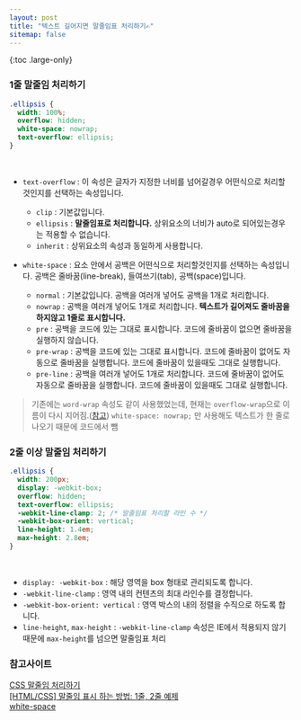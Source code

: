 ```yaml
---
layout: post
title: "텍스트 길어지면 말줄임표 처리하기✍️"
sitemap: false
---
```


{:toc .large-only}

### 1줄 말줄임 처리하기

```css
.ellipsis {
  width: 100%;
  overflow: hidden;
  white-space: nowrap;
  text-overflow: ellipsis;
}
```

<br/>

- `text-overflow` : 이 속성은 글자가 지정한 너비를 넘어갈경우 어떤식으로 처리할 것인지를 선택하는 속성입니다.

  - `clip` : 기본값입니다.
  - `ellipsis` : **말줄임표로 처리합니다.** 상위요소의 너비가 auto로 되어있는경우는 적용할 수 없습니다.
  - `inherit` : 상위요소의 속성과 동일하게 사용합니다.

- `white-space` : 요소 안에서 공백은 어떤식으로 처리할것인지를 선택하는 속성입니다. 공백은 줄바꿈(line-break), 들여쓰기(tab), 공백(space)입니다.

  - `normal` : 기본값입니다. 공백을 여러개 넣어도 공백을 1개로 처리합니다.
  - `nowrap` : 공백을 여러개 넣어도 1개로 처리합니다. **텍스트가 길어져도 줄바꿈을 하지않고 1줄로 표시합니다.**
  - `pre` : 공백을 코드에 있는 그대로 표시합니다. 코드에 줄바꿈이 없으면 줄바꿈을 실행하지 않습니다.
  - `pre-wrap` : 공백을 코드에 있는 그대로 표시합니다. 코드에 줄바꿈이 없어도 자동으로 줄바꿈을 실행합니다. 코드에 줄바꿈이 있을때도 그대로 실행합니다.
  - `pre-line` : 공백을 여러개 넣어도 1개로 처리합니다. 코드에 줄바꿈이 없어도 자동으로 줄바꿈을 실행합니다. 코드에 줄바꿈이 있을때도 그대로 실행합니다.

> 기존에는 `word-wrap` 속성도 같이 사용했었는데, 현재는 `overflow-wrap`으로 이름이 다시 지어짐.([참고](https://developer.mozilla.org/ko/docs/Web/CSS/overflow-wrap)) `white-space: nowrap;` 만 사용해도 텍스트가 한 줄로 나오기 때문에 코드에서 뺌

### 2줄 이상 말줄임 처리하기

```css
.ellipsis {
  width: 200px;
  display: -webkit-box;
  overflow: hidden;
  text-overflow: ellipsis;
  -webkit-line-clamp: 2; /* 말줄임표 처리할 라인 수 */
  -webkit-box-orient: vertical;
  line-height: 1.4em;
  max-height: 2.8em;
}
```

<br/>

- `display: -webkit-box` : 해당 영역을 box 형태로 관리되도록 합니다.
- `-webkit-line-clamp` : 영역 내의 컨텐츠의 최대 라인수를 결정합니다.
- `-webkit-box-orient: vertical` : 영역 박스의 내의 정렬을 수직으로 하도록 합니다.
- `line-height`, `max-height` : `-webkit-line-clamp` 속성은 IE에서 적용되지 않기 때문에 `max-height`를 넘으면 말줄임표 처리

### 참고사이트

[CSS 말줄임 처리하기](https://blog.tjsrms.me/css-%EB%A7%90%EC%A4%84%EC%9E%84-%EC%B2%98%EB%A6%AC%ED%95%98%EA%B8%B0/)<br/>
[[HTML/CSS] 말줄임 표시 하는 방법: 1줄, 2줄 예제](https://deeplify.dev/front-end/markup/text-ellipsis#css-%EB%A7%90%EC%A4%84%EC%9E%84-2%EC%A4%84-%EC%9D%B4%EC%83%81-%EC%A0%81%EC%9A%A9%ED%95%98%EA%B8%B0)<br/>
[white-space](https://developer.mozilla.org/ko/docs/Web/CSS/white-space)
